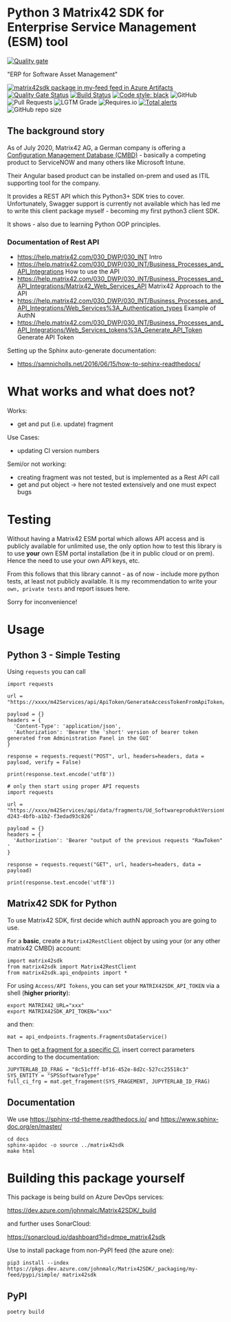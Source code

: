 # Python 3 Matrix42 SDK for Enterprise Service Management (ESM) tool

[![Quality gate](https://sonarcloud.io/api/project_badges/quality_gate?project=dmpe_matrix42sdk)](https://sonarcloud.io/dashboard?id=dmpe_matrix42sdk)

"ERP for Software Asset Management"

[![matrix42sdk package in my-feed feed in Azure Artifacts](https://feeds.dev.azure.com/johnmalc/2efa647f-e5a5-4720-835d-4fc45fde9432/_apis/public/Packaging/Feeds/0c65acb4-f8ae-4df6-9f17-9db0f7687350/Packages/313927f6-82a5-4f2b-9bb0-9b90bcf3cec2/Badge)](https://dev.azure.com/johnmalc/Matrix42SDK/_packaging?_a=package&feed=0c65acb4-f8ae-4df6-9f17-9db0f7687350&package=313927f6-82a5-4f2b-9bb0-9b90bcf3cec2&preferRelease=true)
[![Quality Gate Status](https://sonarcloud.io/api/project_badges/measure?project=dmpe_matrix42sdk&metric=alert_status)](https://sonarcloud.io/dashboard?id=dmpe_matrix42sdk)
[![Build Status](https://dev.azure.com/johnmalc/Matrix42SDK/_apis/build/status/dmpe.matrix42sdk?branchName=master)](https://dev.azure.com/johnmalc/Matrix42SDK/_build/latest?definitionId=10&branchName=master)
[![Code style: black](https://img.shields.io/badge/code%20style-black-000000.svg)](https://github.com/psf/black)
![GitHub](https://img.shields.io/github/license/dmpe/matrix42sdk)
![Pull Requests](https://img.shields.io/badge/PR-Welcome-%23FF8300.svg)
![LGTM Grade](https://img.shields.io/lgtm/grade/python/github/dmpe/matrix42sdk)
![Requires.io](https://img.shields.io/requires/github/dmpe/matrix42sdk)
[![Total alerts](https://img.shields.io/lgtm/alerts/g/dmpe/matrix42sdk.svg?logo=lgtm&logoWidth=18)](https://lgtm.com/projects/g/dmpe/matrix42sdk/alerts/)
![GitHub repo size](https://img.shields.io/github/repo-size/dmpe/matrix42sdk)

## The background story

As of July 2020, Matrix42 AG, a German company is offering a [Configuration Management Database (CMBD)](https://www.matrix42.com/en/digital-workspace-management/enterprise-service-management) - basically a competing product to ServiceNOW and many others like Microsoft Intune.

Their Angular based product can be installed on-prem and used as ITIL supporting tool for the company.

It provides a REST API which this Python3+ SDK tries to cover.
Unfortunately, Swagger support is currently not available which has led me to write this client package myself - becoming my first python3 client SDK.

It shows - also due to learning Python OOP principles.

### Documentation of Rest API

- <https://help.matrix42.com/030_DWP/030_INT> Intro
- <https://help.matrix42.com/030_DWP/030_INT/Business_Processes_and_API_Integrations> How to use the API
- <https://help.matrix42.com/030_DWP/030_INT/Business_Processes_and_API_Integrations/Matrix42_Web_Services_API> Matrix42 Approach to the API
- <https://help.matrix42.com/030_DWP/030_INT/Business_Processes_and_API_Integrations/Web_Services%3A_Authentication_types> Example of AuthN
- <https://help.matrix42.com/030_DWP/030_INT/Business_Processes_and_API_Integrations/Web_Services_tokens%3A_Generate_API_Token> Generate API Token

Setting up the Sphinx auto-generate documentation:

- <https://samnicholls.net/2016/06/15/how-to-sphinx-readthedocs/>

# What works and what does not?

Works:

- get and put (i.e. update) fragment

Use Cases:

- updating CI version numbers

Semi/or not working:

- creating fragment was not tested, but is implemented as a Rest API call
- get and put object -> here not tested extensively and one must expect bugs

# Testing

Without having a Matrix42 ESM portal which allows API access and is publicly available for unlimited use,
the only option how to test this library is to use **your** own ESM portal installation (be it in public cloud or on prem).
Hence the need to use your own API keys, etc.

From this follows that this library cannot - as of now - include more python tests, at least not publicly available.
It is my recommendation to write your `own, private tests` and report issues here.

Sorry for inconvenience!

# Usage

## Python 3 - Simple Testing

Using `requests` you can call

```
import requests

url = "https://xxxx/m42Services/api/ApiToken/GenerateAccessTokenFromApiToken/"

payload = {}
headers = {
  'Content-Type': 'application/json',
  'Authorization': 'Bearer the 'short' version of bearer token generated from Administration Panel in the GUI'
}

response = requests.request("POST", url, headers=headers, data = payload, verify = False)

print(response.text.encode('utf8'))

# only then start using proper API requests
import requests

url = "https://xxxx/m42Services/api/data/fragments/Ud_SoftwareproduktVersionClassBase/775c82cf-d243-4bfb-a1b2-f3edad93c826"

payload = {}
headers = {
  'Authorization': 'Bearer "output of the previous requests "RawToken" '
}

response = requests.request("GET", url, headers=headers, data = payload)

print(response.text.encode('utf8'))
```
## Matrix42 SDK for Python

To use Matrix42 SDK, first decide which authN approach you are going to use.

For a **basic**, create a `Matrix42RestClient` object by using your (or any other matrix42 CMBD) account:

```{python}
import matrix42sdk
from matrix42sdk import Matrix42RestClient
from matrix42sdk.api_endpoints import *
```

For using `Access/API Tokens`, you can set your `MATRIX42SDK_API_TOKEN` via a shell (**higher priority**):

```{shell}
export MATRIX42_URL="xxx"
export MATRIX42SDK_API_TOKEN="xxx"
```

and then:

```{python3}
mat = api_endpoints.fragments.FragmentsDataService()
```

Then to [get a fragment for a specific CI](https://help.matrix42.com/030_DWP/030_INT/Business_Processes_and_API_Integrations/Public_API_reference_documentation/Fragments_Data_Service%3A_Get_Fragment_data), insert correct parameters according to the documentation:

```
JUPYTERLAB_ID_FRAG = "8c51cfff-bf16-452e-8d2c-527cc25518c3"
SYS_ENTITY = "SPSSoftwareType"
full_ci_frg = mat.get_fragement(SYS_FRAGEMENT, JUPYTERLAB_ID_FRAG)
```

## Documentation

We use <https://sphinx-rtd-theme.readthedocs.io/> and <https://www.sphinx-doc.org/en/master/>

```
cd docs
sphinx-apidoc -o source ../matrix42sdk
make html
```

# Building this package yourself

This package is being build on Azure DevOps services:

<https://dev.azure.com/johnmalc/Matrix42SDK/_build>

and further uses SonarCloud:

<https://sonarcloud.io/dashboard?id=dmpe_matrix42sdk>

Use to install package from non-PyPI feed (the azure one):

```
pip3 install --index https://pkgs.dev.azure.com/johnmalc/Matrix42SDK/_packaging/my-feed/pypi/simple/ matrix42sdk
```

## PyPI

```
poetry build
```
